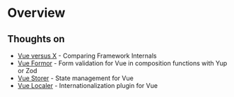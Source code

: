 # Overview

## Thoughts on

- [Vue versus X](./thoughts-on-vue-vs-x.md) - Comparing Framework Internals
- [Vue Formor](../vue-formor/index.md) - Form validation for Vue in composition functions with Yup or Zod
- [Vue Storer](../vue-storer/index.md) - State management for Vue
- [Vue Localer](../vue-localer/index.md) - Internationalization plugin for Vue
